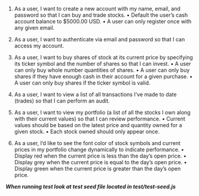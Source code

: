 1. As a user, I want to create a new account with my name, email, and password so that I can buy and
   trade stocks.
   • Default the user’s cash account balance to \$5000.00 USD.
   • A user can only register once with any given email.

2. As a user, I want to authenticate via email and password so that I can access my account.

3. As a user, I want to buy shares of stock at its current price by specifying its ticker symbol and the
   number of shares so that I can invest.
   • A user can only buy whole number quantities of shares.
   • A user can only buy shares if they have enough cash in their account for a given purchase.
   • A user can only buy shares if the ticker symbol is valid.

4. As a user, I want to view a list of all transactions I’ve made to date (trades) so that I can perform an
   audit.

5. As a user, I want to view my portfolio (a list of all the stocks I own along with their current values) so
   that I can review performance.
   • Current values should be based on the latest price and quantity owned for a given stock.
   • Each stock owned should only appear once.

6. As a user, I’d like to see the font color of stock symbols and current prices in my portfolio change
   dynamically to indicate performance.
   • Display red when the current price is less than the day’s open price.
   • Display grey when the current price is equal to the day’s open price.
   • Display green when the current price is greater than the day’s open price.

**_When running test look at test seed file located in test/test-seed.js_**
